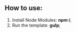 <h2>How to use:</h2>

<ol>
  <li>Install Node Modules: <strong>npm i</strong>;</li>
  <li>Run the template: <strong>gulp</strong>;</li>
</ol>

